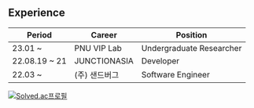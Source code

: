 ## Experience

| Period        | Career        | Position                 |
| ------------- | ------------- | ------------------------ |
| 23.01 ~       | PNU VIP Lab   | Undergraduate Researcher |
| 22.08.19 ~ 21 | JUNCTIONASIA  | Developer                |
| 22.03 ~       | (주) 샌드버그 | Software Engineer        |

[![Solved.ac프로필](http://mazassumnida.wtf/api/v2/generate_badge?boj=9oo_rok98)](https://solved.ac/9oo_rok98)
